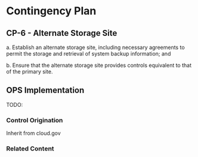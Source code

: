 # Contingency Plan
## CP-6 - Alternate Storage Site

a. Establish an alternate storage site, including necessary agreements to permit the storage and retrieval of system backup information; and

b. Ensure that the alternate storage site provides controls equivalent to that of the primary site.

## OPS Implementation

TODO:

### Control Origination

Inherit from cloud.gov

### Related Content
